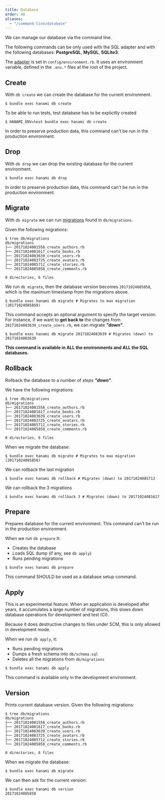 ```yaml
---
title: Database
order: 40
aliases:
  - "/command-line/database"
---
```


We can manage our database via the command line.

<p class="notice">
The following commands can be only used with the SQL adapter and with the following databases: <strong>PostgreSQL</strong>, <strong>MySQL</strong>, <strong>SQLite3</strong>.
</p>

The [adapter](/models/overview) is set in `config/environment.rb`.
It uses an environment variable, defined in the `.env.*` files at the root of the project.

## Create

With `db create` we can create the database for the current environment.

```shell
$ bundle exec hanami db create
```

To be able to run tests, test database has to be explicitly created

```shell
$ HANAMI_ENV=test bundle exec hanami db create
```

In order to preserve production data, this command can't be run in the production environment.

## Drop

With `db drop` we can drop the existing database for the current environment.

```shell
$ bundle exec hanami db drop
```

In order to preserve production data, this command can't be run in the production environment.

## Migrate

With `db migrate` we can run [migrations](/migrations/overview) found in `db/migrations`.

Given the following migrations:

```shell
$ tree db/migrations
db/migrations
├── 20171024081558_create_authors.rb
├── 20171024081617_create_books.rb
├── 20171024083639_create_users.rb
├── 20171024083725_create_avatars.rb
├── 20171024085712_create_stories.rb
└── 20171024085858_create_comments.rb

0 directories, 6 files
```

We run `db migrate`, then the database _version_ becomes `20171024085858`, which is the maximum timestamp from the migrations above.

```shell
$ bundle exec hanami db migrate # Migrates to max migration (20171024085858)
```

This command accepts an optional argument to specify the target version.
For instance, if we want to **get back to** the changes from `20171024083639_create_users.rb`, we can migrate _**"down"**_.

```shell
$ bundle exec hanami db migrate 20171024083639 # Migrates (down) to 20171024083639
```

**This command is available in ALL the environments and ALL the SQL databases.**

## Rollback

Rollback the database to a number of _steps_ _**"down"**_.

We have the following migrations:

```shell
$ tree db/migrations
db/migrations
├── 20171024081558_create_authors.rb
├── 20171024081617_create_books.rb
├── 20171024083639_create_users.rb
├── 20171024083725_create_avatars.rb
├── 20171024085712_create_stories.rb
└── 20171024085858_create_comments.rb

0 directories, 6 files
```

When we migrate the database:

```shell
$ bundle exec hanami db migrate # Migrates to max migration (20171024085858)
```

We can rollback the last migration

```shell
$ bundle exec hanami db rollback # Migrates (down) to 20171024085712
```

We can rollback the 3 migrations

```shell
$ bundle exec hanami db rollback 3 # Migrates (down) to 20171024081617
```

## Prepare

Prepares database for the current environment. This command can't be run in the production environment.

When we run `db prepare` it:

  * Creates the database
  * Loads SQL dump (if any, see `db apply`)
  * Runs pending migrations

```shell
$ bundle exec hanami db prepare
```

This command SHOULD be used as a database setup command.

## Apply

This is an experimental feature.
When an application is developed after years, it accumulates a large number of migrations, this slows down database operations for development and test (CI).

Because it does destructive changes to files under SCM, this is only allowed in development mode.

When we run `db apply`, it:

  * Runs pending migrations
  * Dumps a fresh schema into `db/schema.sql`
  * Deletes all the migrations from `db/migrations`

```shell
$ bundle exec hanami db apply
```

This command is available only in the development environment.

## Version

Prints current database version. Given the following migrations:

```shell
$ tree db/migrations
db/migrations
├── 20171024081558_create_authors.rb
├── 20171024081617_create_books.rb
├── 20171024083639_create_users.rb
├── 20171024083725_create_avatars.rb
├── 20171024085712_create_stories.rb
└── 20171024085858_create_comments.rb

0 directories, 6 files
```

When we migrate the database:

```shell
$ bundle exec hanami db migrate
```

We can then ask for the current version:

```shell
$ bundle exec hanami db version
20171024085858
```
